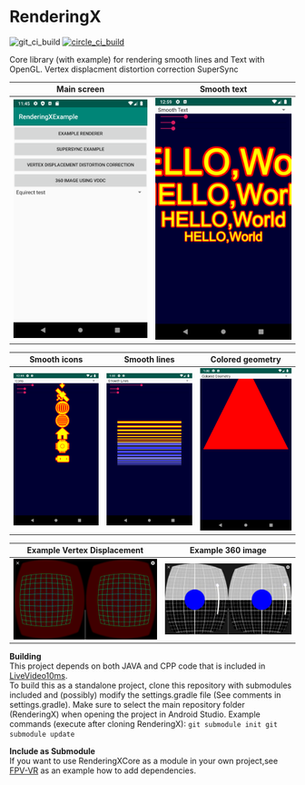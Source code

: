 # RenderingX
![git_ci_build](https://github.com/Consti10/RenderingX/actions/workflows/Android-CI.yml/badge.svg)
[![circle_ci_build](https://circleci.com/gh/Consti10/RenderingX.svg?style=svg)](https://circleci.com/gh/Consti10/RenderingX)

Core library (with example) for rendering smooth lines and Text with OpenGL.
Vertex displacment distortion correction
SuperSync

| Main screen | Smooth text |
| :---:  | :---: |
| <img src="Screenshots/main.png"> | <img src="Screenshots/smoothText.png"> |

| Smooth icons | Smooth lines | Colored geometry
| :---:  | :---: | :---: |
| <img src="Screenshots/smoothIcons.png"> | <img src="Screenshots/smoothLines.png"> | <img src="Screenshots/geometry.png"> |

| Example Vertex Displacement | Example 360 image |
| :---:  | :---: |
| <img src="Screenshots/example_distortion_vertex_displacement.png"> | <img src="Screenshots/example_distortion_360.png"> |


**Building** \
This project depends on both JAVA and CPP code that is included in [LiveVideo10ms](https://github.com/Consti10/LiveVideo10ms). \
To build this as a standalone project, clone this repository with submodules included and (possibly) modify the settings.gradle file
(See comments in settings.gradle). Make sure to select the main repository folder (RenderingX) when opening the project in Android Studio.
Example commands (execute after cloning RenderingX):
`git submodule init
git submodule update`

**Include as Submodule** \
If you want to use RenderingXCore as a module in your own project,see [FPV-VR](https://github.com/Consti10/FPV_VR_OS) as an example how to add dependencies.

